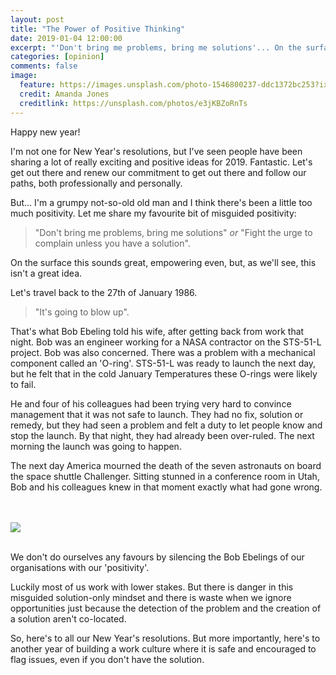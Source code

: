 ```yaml
---
layout: post
title: "The Power of Positive Thinking"
date: 2019-01-04 12:00:00
excerpt: "'Don't bring me problems, bring me solutions'... On the surface this sounds great, empowering even, but, as we'll see, this isn't a great idea."
categories: [opinion]
comments: false
image:
  feature: https://images.unsplash.com/photo-1546800237-ddc1372bc253?ixlib=rb-1.2.1&ixid=eyJhcHBfaWQiOjEyMDd9&auto=format&fit=crop&w=1650&q=80
  credit: Amanda Jones
  creditlink: https://unsplash.com/photos/e3jKBZoRnTs
---
```



Happy new year!

I'm not one for New Year's resolutions, but I've seen people have been sharing a lot of really exciting and positive ideas for 2019. Fantastic. Let's get out there and renew our commitment to get out there and follow our paths, both professionally and personally. 

But... I'm a grumpy not-so-old old man and I think there's been a little too much positivity.
Let me share my favourite bit of misguided positivity:

> "Don't bring me problems, bring me solutions" *or* "Fight the urge to complain unless you have a solution".

On the surface this sounds great, empowering even, but, as we'll see, this isn't a great idea.

Let's travel back to the 27th of January 1986.

> "It's going to blow up".

That's what Bob Ebeling told his wife, after getting back from work that night. Bob was an engineer working for a NASA contractor on the STS-51-L project. Bob was also concerned. There was a problem with a mechanical component called an 'O-ring'. STS-51-L was ready to launch the next day, but he felt that in the cold January
Temperatures these O-rings were likely to fail.

He and four of his colleagues had been trying very hard to convince management that it was not safe to launch. They had no fix, solution or remedy, but they had seen a problem and felt a duty to let people know and stop the launch. By that night, they had already been over-ruled. The next morning the launch was going to happen.

The next day America mourned the death of the seven astronauts on board the space shuttle Challenger. Sitting stunned in a conference room in Utah, Bob and his colleagues knew in that moment exactly what had gone wrong.

<br/><br/><img src="{{ '/img/positivethinking.jpg' | prepend: site.baseurl }}"><br/><br/>

We don't do ourselves any favours by silencing the Bob Ebelings of our organisations with our 'positivity'.

Luckily most of us work with lower stakes. But there is danger in this misguided solution-only mindset and there is waste when we ignore opportunities just because the detection of the problem and the creation of a solution aren't co-located.

So, here's to all our New Year's resolutions. But more importantly, here's to another year of building a work culture where it is safe and encouraged to flag issues, even if you don't have the solution.